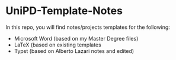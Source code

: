# UniPD-Template-Notes

In this repo, you will find notes/projects templates for the following:

- Microsoft Word (based on my Master Degree files)
- LaTeX (based on existing templates
- Typst (based on Alberto Lazari notes and edited)
